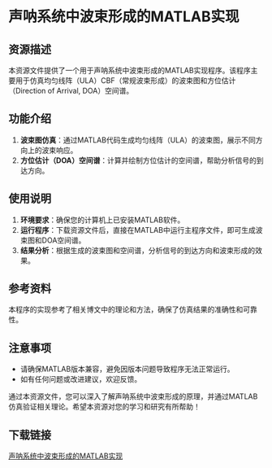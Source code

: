 # 声呐系统中波束形成的MATLAB实现

## 资源描述

本资源文件提供了一个用于声呐系统中波束形成的MATLAB实现程序。该程序主要用于仿真均匀线阵（ULA）CBF（常规波束形成）的波束图和方位估计（Direction of Arrival, DOA）空间谱。

## 功能介绍

1. **波束图仿真**：通过MATLAB代码生成均匀线阵（ULA）的波束图，展示不同方向上的波束响应。
2. **方位估计（DOA）空间谱**：计算并绘制方位估计的空间谱，帮助分析信号的到达方向。

## 使用说明

1. **环境要求**：确保您的计算机上已安装MATLAB软件。
2. **运行程序**：下载资源文件后，直接在MATLAB中运行主程序文件，即可生成波束图和DOA空间谱。
3. **结果分析**：根据生成的波束图和空间谱，分析信号的到达方向和波束形成的效果。

## 参考资料

本程序的实现参考了相关博文中的理论和方法，确保了仿真结果的准确性和可靠性。

## 注意事项

- 请确保MATLAB版本兼容，避免因版本问题导致程序无法正常运行。
- 如有任何问题或改进建议，欢迎反馈。

通过本资源文件，您可以深入了解声呐系统中波束形成的原理，并通过MATLAB仿真验证相关理论。希望本资源对您的学习和研究有所帮助！

## 下载链接

[声呐系统中波束形成的MATLAB实现](https://pan.quark.cn/s/91f437a2f912)